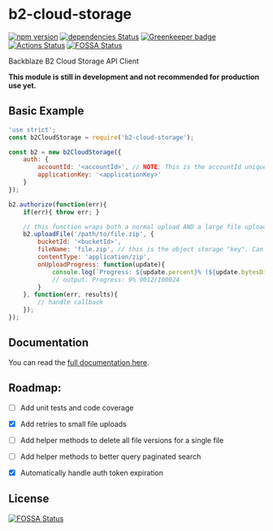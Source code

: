 # b2-cloud-storage
[![npm version](https://badge.fury.io/js/b2-cloud-storage.svg)](https://badge.fury.io/js/b2-cloud-storage)
[![dependencies Status](https://david-dm.org/nodecraft/b2-cloud-storage/status.svg)](https://david-dm.org/nodecraft/b2-cloud-storage)
[![Greenkeeper badge](https://badges.greenkeeper.io/nodecraft/b2-cloud-storage.svg)](https://greenkeeper.io/)
[![Actions Status](https://github.com/nodecraft/b2-cloud-storage/workflows/Test/badge.svg)](https://github.com/nodecraft/b2-cloud-storage/actions)
[![FOSSA Status](https://app.fossa.io/api/projects/git%2Bgithub.com%2Fnodecraft%2Fb2-cloud-storage.svg?type=shield)](https://app.fossa.io/projects/git%2Bgithub.com%2Fnodecraft%2Fb2-cloud-storage?ref=badge_shield)

Backblaze B2 Cloud Storage API Client

**This module is still in development and not recommended for production use yet.**

## Basic Example

```javascript
'use strict';
const b2CloudStorage = require('b2-cloud-storage');

const b2 = new b2CloudStorage({
	auth: {
		accountId: '<accountId>', // NOTE: This is the accountId unique to the key
		applicationKey: '<applicationKey>'
	}
});

b2.authorize(function(err){
	if(err){ throw err; }

	// this function wraps both a normal upload AND a large file upload
	b2.uploadFile('/path/to/file.zip', {
		bucketId: '<bucketId>',
		fileName: 'file.zip', // this is the object storage "key". Can include a full path
		contentType: 'application/zip',
		onUploadProgress: function(update){
			console.log(`Progress: ${update.percent}% (${update.bytesDispatched}/${update.bytesTotal}`);
			// output: Progress: 9% 9012/100024
		}
	}, function(err, results){
		// handle callback
	});
});
```


## Documentation
You can read the [full documentation here](docs.md).

## Roadmap:
 - [ ] Add unit tests and code coverage
 - [x] Add retries to small file uploads
 - [ ] Add helper methods to delete all file versions for a single file
 - [ ] Add helper methods to better query paginated search
 - [x] Automatically handle auth token expiration


## License
[![FOSSA Status](https://app.fossa.io/api/projects/git%2Bgithub.com%2Fnodecraft%2Fb2-cloud-storage.svg?type=large)](https://app.fossa.io/projects/git%2Bgithub.com%2Fnodecraft%2Fb2-cloud-storage?ref=badge_large)